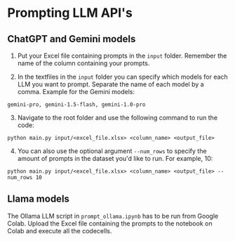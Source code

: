 # Prompting LLM API's

## ChatGPT and Gemini models

1. Put your Excel file containing prompts in the `input` folder. Remember the name of the column containing your prompts.

2. In the textfiles in the `input` folder you can specify which models for each LLM you want to prompt. Separate the name of each model by a comma. Example for the Gemini models:

```
gemini-pro, gemini-1.5-flash, gemini-1.0-pro
```

3. Navigate to the root folder and use the following command to run the code:

```
python main.py input/<excel_file.xlsx> <column_name> <output_file>
```

4. You can also use the optional argument `--num_rows` to specify the amount of prompts in the dataset you'd like to run. For example, 10:

```
python main.py input/<excel_file.xlsx> <column_name> <output_file> --num_rows 10
```

## Llama models

The Ollama LLM script in `prompt_ollama.ipynb` has to be run from Google Colab. Upload the Excel file containing the prompts to the notebook on Colab and execute all the codecells.